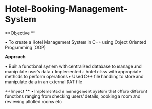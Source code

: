 # Hotel-Booking-Management-System
**Objective	**


•	To create a Hotel Management System in C++ using Object Oriented Programming (OOP)





**Approach**	




•	Built a functional system with centralized database to manage and manipulate user’s data
•	Implemented a hotel class with appropriate methods to perform operations
•	Used C++ file handling to store and manipulate data in an external DAT file





**Impact	**
•	Implemented a management system that offers different functions ranging from checking users’ details, booking a room and reviewing allotted rooms etc
